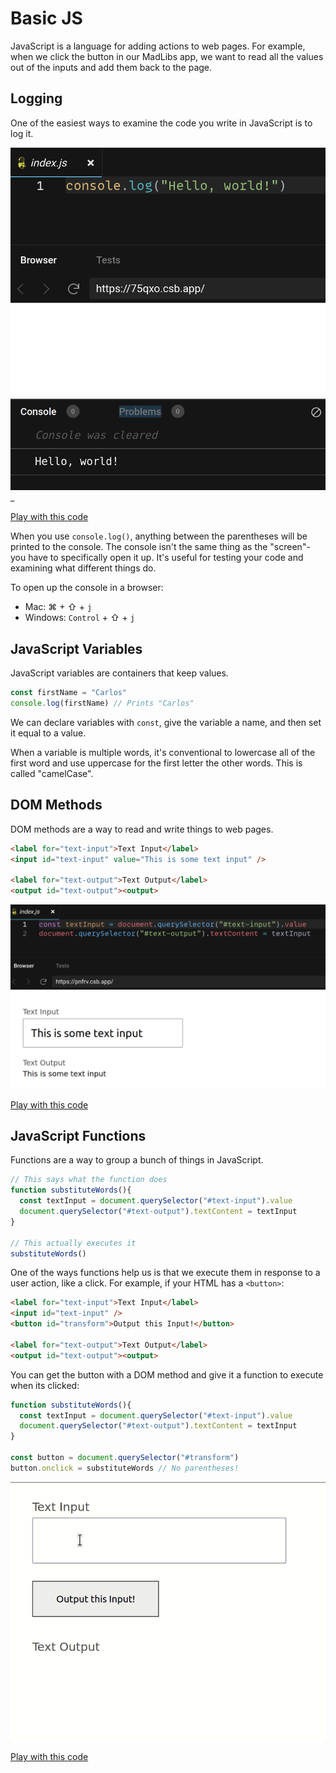 # Basic JS

JavaScript is a language for adding actions to web pages. For example, when we click the button in our MadLibs app, we want to read all the values out of the inputs and add them back to the page.

## Logging

One of the easiest ways to examine the code you write in JavaScript is to log it.

![Demonstrating console.log](assets/js-console-log.png)_

[Play with this code](https://codesandbox.io/s/musing-snow-75qxo?file=/index.js)

When you use `console.log()`, anything between the parentheses will be printed to the console. The console isn't the same thing as the "screen"- you have to specifically open it up. It's useful for testing your code and examining what different things do.

To open up the console in a browser:

* Mac: ⌘ + ⇧ + `j`
* Windows: `Control` + ⇧ + `j`

## JavaScript Variables

JavaScript variables are containers that keep values.

```js
const firstName = "Carlos"
console.log(firstName) // Prints "Carlos"
```

We can declare variables with `const`, give the variable a name, and then set it equal to a value.

When a variable is multiple words, it's conventional to lowercase all of the first word and use uppercase for the first letter the other words. This is called "camelCase".

## DOM Methods

DOM methods are a way to read and write things to web pages.

```html
<label for="text-input">Text Input</label>
<input id="text-input" value="This is some text input" />

<label for="text-output">Text Output</label>
<output id="text-output"><output>
```

![DOM method reading an input and writing it to an output](assets/js-dom-methods.png)

[Play with this code](https://codesandbox.io/s/brave-stallman-pnfrv?file=/index.js)

## JavaScript Functions

Functions are a way to group a bunch of things in JavaScript.

```js
// This says what the function does
function substituteWords(){
  const textInput = document.querySelector("#text-input").value
  document.querySelector("#text-output").textContent = textInput
}

// This actually executes it
substituteWords()
```

One of the ways functions help us is that we execute them in response to a user action, like a click. For example, if your HTML has a `<button>`:

```html
<label for="text-input">Text Input</label>
<input id="text-input" />
<button id="transform">Output this Input!</button>

<label for="text-output">Text Output</label>
<output id="text-output"><output>
```

You can get the button with a DOM method and give it a function to execute when its clicked:

```js
function substituteWords(){
  const textInput = document.querySelector("#text-input").value
  document.querySelector("#text-output").textContent = textInput
}

const button = document.querySelector("#transform")
button.onclick = substituteWords // No parentheses!
```

![Entering text into an input and seeing it on the screen](assets/js-functions.gif)

[Play with this code](https://codesandbox.io/s/friendly-mccarthy-hg0h8?file=/index.js)
